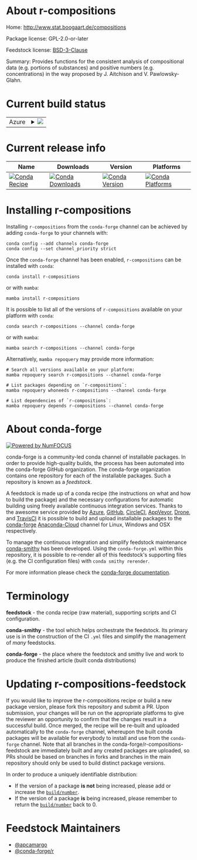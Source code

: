About r-compositions
====================

Home: http://www.stat.boogaart.de/compositions

Package license: GPL-2.0-or-later

Feedstock license: [BSD-3-Clause](https://github.com/conda-forge/r-compositions-feedstock/blob/main/LICENSE.txt)

Summary: Provides functions for the consistent analysis of compositional data (e.g. portions of substances) and positive numbers (e.g. concentrations) in the way proposed by J. Aitchison and V. Pawlowsky-Glahn.

Current build status
====================


<table>
    
  <tr>
    <td>Azure</td>
    <td>
      <details>
        <summary>
          <a href="https://dev.azure.com/conda-forge/feedstock-builds/_build/latest?definitionId=1048&branchName=main">
            <img src="https://dev.azure.com/conda-forge/feedstock-builds/_apis/build/status/r-compositions-feedstock?branchName=main">
          </a>
        </summary>
        <table>
          <thead><tr><th>Variant</th><th>Status</th></tr></thead>
          <tbody><tr>
              <td>linux_64_r_base4.1</td>
              <td>
                <a href="https://dev.azure.com/conda-forge/feedstock-builds/_build/latest?definitionId=1048&branchName=main">
                  <img src="https://dev.azure.com/conda-forge/feedstock-builds/_apis/build/status/r-compositions-feedstock?branchName=main&jobName=linux&configuration=linux_64_r_base4.1" alt="variant">
                </a>
              </td>
            </tr><tr>
              <td>linux_64_r_base4.2</td>
              <td>
                <a href="https://dev.azure.com/conda-forge/feedstock-builds/_build/latest?definitionId=1048&branchName=main">
                  <img src="https://dev.azure.com/conda-forge/feedstock-builds/_apis/build/status/r-compositions-feedstock?branchName=main&jobName=linux&configuration=linux_64_r_base4.2" alt="variant">
                </a>
              </td>
            </tr><tr>
              <td>osx_64_r_base4.1</td>
              <td>
                <a href="https://dev.azure.com/conda-forge/feedstock-builds/_build/latest?definitionId=1048&branchName=main">
                  <img src="https://dev.azure.com/conda-forge/feedstock-builds/_apis/build/status/r-compositions-feedstock?branchName=main&jobName=osx&configuration=osx_64_r_base4.1" alt="variant">
                </a>
              </td>
            </tr><tr>
              <td>osx_64_r_base4.2</td>
              <td>
                <a href="https://dev.azure.com/conda-forge/feedstock-builds/_build/latest?definitionId=1048&branchName=main">
                  <img src="https://dev.azure.com/conda-forge/feedstock-builds/_apis/build/status/r-compositions-feedstock?branchName=main&jobName=osx&configuration=osx_64_r_base4.2" alt="variant">
                </a>
              </td>
            </tr><tr>
              <td>win_64</td>
              <td>
                <a href="https://dev.azure.com/conda-forge/feedstock-builds/_build/latest?definitionId=1048&branchName=main">
                  <img src="https://dev.azure.com/conda-forge/feedstock-builds/_apis/build/status/r-compositions-feedstock?branchName=main&jobName=win&configuration=win_64_" alt="variant">
                </a>
              </td>
            </tr>
          </tbody>
        </table>
      </details>
    </td>
  </tr>
</table>

Current release info
====================

| Name | Downloads | Version | Platforms |
| --- | --- | --- | --- |
| [![Conda Recipe](https://img.shields.io/badge/recipe-r--compositions-green.svg)](https://anaconda.org/conda-forge/r-compositions) | [![Conda Downloads](https://img.shields.io/conda/dn/conda-forge/r-compositions.svg)](https://anaconda.org/conda-forge/r-compositions) | [![Conda Version](https://img.shields.io/conda/vn/conda-forge/r-compositions.svg)](https://anaconda.org/conda-forge/r-compositions) | [![Conda Platforms](https://img.shields.io/conda/pn/conda-forge/r-compositions.svg)](https://anaconda.org/conda-forge/r-compositions) |

Installing r-compositions
=========================

Installing `r-compositions` from the `conda-forge` channel can be achieved by adding `conda-forge` to your channels with:

```
conda config --add channels conda-forge
conda config --set channel_priority strict
```

Once the `conda-forge` channel has been enabled, `r-compositions` can be installed with `conda`:

```
conda install r-compositions
```

or with `mamba`:

```
mamba install r-compositions
```

It is possible to list all of the versions of `r-compositions` available on your platform with `conda`:

```
conda search r-compositions --channel conda-forge
```

or with `mamba`:

```
mamba search r-compositions --channel conda-forge
```

Alternatively, `mamba repoquery` may provide more information:

```
# Search all versions available on your platform:
mamba repoquery search r-compositions --channel conda-forge

# List packages depending on `r-compositions`:
mamba repoquery whoneeds r-compositions --channel conda-forge

# List dependencies of `r-compositions`:
mamba repoquery depends r-compositions --channel conda-forge
```


About conda-forge
=================

[![Powered by
NumFOCUS](https://img.shields.io/badge/powered%20by-NumFOCUS-orange.svg?style=flat&colorA=E1523D&colorB=007D8A)](https://numfocus.org)

conda-forge is a community-led conda channel of installable packages.
In order to provide high-quality builds, the process has been automated into the
conda-forge GitHub organization. The conda-forge organization contains one repository
for each of the installable packages. Such a repository is known as a *feedstock*.

A feedstock is made up of a conda recipe (the instructions on what and how to build
the package) and the necessary configurations for automatic building using freely
available continuous integration services. Thanks to the awesome service provided by
[Azure](https://azure.microsoft.com/en-us/services/devops/), [GitHub](https://github.com/),
[CircleCI](https://circleci.com/), [AppVeyor](https://www.appveyor.com/),
[Drone](https://cloud.drone.io/welcome), and [TravisCI](https://travis-ci.com/)
it is possible to build and upload installable packages to the
[conda-forge](https://anaconda.org/conda-forge) [Anaconda-Cloud](https://anaconda.org/)
channel for Linux, Windows and OSX respectively.

To manage the continuous integration and simplify feedstock maintenance
[conda-smithy](https://github.com/conda-forge/conda-smithy) has been developed.
Using the ``conda-forge.yml`` within this repository, it is possible to re-render all of
this feedstock's supporting files (e.g. the CI configuration files) with ``conda smithy rerender``.

For more information please check the [conda-forge documentation](https://conda-forge.org/docs/).

Terminology
===========

**feedstock** - the conda recipe (raw material), supporting scripts and CI configuration.

**conda-smithy** - the tool which helps orchestrate the feedstock.
                   Its primary use is in the construction of the CI ``.yml`` files
                   and simplify the management of *many* feedstocks.

**conda-forge** - the place where the feedstock and smithy live and work to
                  produce the finished article (built conda distributions)


Updating r-compositions-feedstock
=================================

If you would like to improve the r-compositions recipe or build a new
package version, please fork this repository and submit a PR. Upon submission,
your changes will be run on the appropriate platforms to give the reviewer an
opportunity to confirm that the changes result in a successful build. Once
merged, the recipe will be re-built and uploaded automatically to the
`conda-forge` channel, whereupon the built conda packages will be available for
everybody to install and use from the `conda-forge` channel.
Note that all branches in the conda-forge/r-compositions-feedstock are
immediately built and any created packages are uploaded, so PRs should be based
on branches in forks and branches in the main repository should only be used to
build distinct package versions.

In order to produce a uniquely identifiable distribution:
 * If the version of a package **is not** being increased, please add or increase
   the [``build/number``](https://docs.conda.io/projects/conda-build/en/latest/resources/define-metadata.html#build-number-and-string).
 * If the version of a package **is** being increased, please remember to return
   the [``build/number``](https://docs.conda.io/projects/conda-build/en/latest/resources/define-metadata.html#build-number-and-string)
   back to 0.

Feedstock Maintainers
=====================

* [@apcamargo](https://github.com/apcamargo/)
* [@conda-forge/r](https://github.com/conda-forge/r/)

